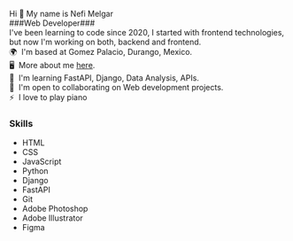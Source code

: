 Hi 👋 My name is Nefi Melgar<br>
###Web Developer###<br>
I've been learning to code since 2020, I started with frontend technologies, but now I'm working on both, backend and frontend.<br>
🌍  I'm based at Gomez Palacio, Durango, Mexico.<br>
🖥️  More about me [here](https://ponicat.app/nm/index.html).<br>
🧠  I'm learning FastAPI, Django, Data Analysis, APIs.<br> 
🤝  I'm open to collaborating on Web development projects.<br>
⚡  I love to play piano

### Skills ###
<ul>
    <li>HTML</li>
    <li>CSS</li>
    <li>JavaScript</li>
    <li>Python</li>
    <li>Django</li>
    <li>FastAPI</li>
    <li>Git</li>
    <li>Adobe Photoshop</li>
    <li>Adobe Illustrator</li>
    <li>Figma</li>
</ul>


